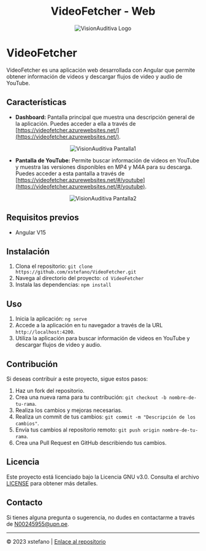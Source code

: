 <div align="center">

# VideoFetcher - Web

![VisionAuditiva Logo](https://visionauditiva.azurewebsites.net/Image/logo2)

</div>

# VideoFetcher

VideoFetcher es una aplicación web desarrollada con Angular que permite obtener información de videos y descargar flujos de video y audio de YouTube.

## Características

- **Dashboard:** Pantalla principal que muestra una descripción general de la aplicación. Puedes acceder a ella a través de [https://videofetcher.azurewebsites.net/](https://videofetcher.azurewebsites.net/).

<div align="center">

![VisionAuditiva Pantalla1](https://visionauditiva.azurewebsites.net/Image/pantalla1)

</div>

- **Pantalla de YouTube:** Permite buscar información de videos en YouTube y muestra las versiones disponibles en MP4 y M4A para su descarga. Puedes acceder a esta pantalla a través de [https://videofetcher.azurewebsites.net/#/youtube](https://videofetcher.azurewebsites.net/#/youtube).

<div align="center">

![VisionAuditiva Pantalla2](https://visionauditiva.azurewebsites.net/Image/pantalla2)

</div>

## Requisitos previos

- Angular V15

## Instalación

1. Clona el repositorio: `git clone https://github.com/xstefano/VideoFetcher.git`
2. Navega al directorio del proyecto: `cd VideoFetcher`
3. Instala las dependencias: `npm install`

## Uso

1. Inicia la aplicación: `ng serve`
2. Accede a la aplicación en tu navegador a través de la URL `http://localhost:4200`.
3. Utiliza la aplicación para buscar información de videos en YouTube y descargar flujos de video y audio.

## Contribución

Si deseas contribuir a este proyecto, sigue estos pasos:

1. Haz un fork del repositorio.
2. Crea una nueva rama para tu contribución: `git checkout -b nombre-de-tu-rama`.
3. Realiza los cambios y mejoras necesarias.
4. Realiza un commit de tus cambios: `git commit -m "Descripción de los cambios"`.
5. Envía tus cambios al repositorio remoto: `git push origin nombre-de-tu-rama`.
6. Crea una Pull Request en GitHub describiendo tus cambios.

## Licencia

Este proyecto está licenciado bajo la Licencia GNU v3.0. Consulta el archivo [LICENSE](LICENSE) para obtener más detalles.

## Contacto

Si tienes alguna pregunta o sugerencia, no dudes en contactarme a través de N00245955@upn.pe.

---

© 2023 xstefano | [Enlace al repositorio](https://github.com/xstefano/VideoFetcher.git)

